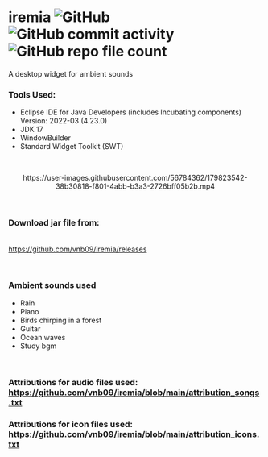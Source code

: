 # iremia                     ![GitHub](https://img.shields.io/github/license/vnb09/iremia)                  ![GitHub commit activity](https://img.shields.io/github/commit-activity/w/vnb09/iremia)                  ![GitHub repo file count](https://img.shields.io/github/directory-file-count/vnb09/iremia) 

A desktop widget for ambient sounds<br>

### Tools Used:
* Eclipse IDE for Java Developers (includes Incubating components) Version: 2022-03 (4.23.0)
* JDK 17
* WindowBuilder
* Standard Widget Toolkit (SWT)
<br>

<p align="center">
 https://user-images.githubusercontent.com/56784362/179823542-38b30818-f801-4abb-b3a3-2726bff05b2b.mp4
</p>

<br>

### Download jar file from:
<br>https://github.com/vnb09/iremia/releases 

<br>

### Ambient sounds used
* Rain 
* Piano
* Birds chirping in a forest
* Guitar
* Ocean waves
* Study bgm
<br>

### Attributions for audio files used: https://github.com/vnb09/iremia/blob/main/attribution_songs.txt
### Attributions for icon files used: https://github.com/vnb09/iremia/blob/main/attribution_icons.txt
